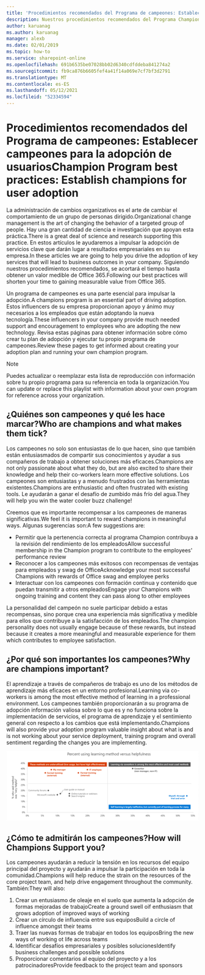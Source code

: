 ```yaml
---
title: 'Procedimientos recomendados del Programa de campeones: Establecer campeones para la adopción de usuarios'
description: Nuestros procedimientos recomendados del Programa Champion ayudan a impulsar la adopción de Office 365.
author: karuanag
ms.author: karuanag
manager: alexb
ms.date: 02/01/2019
ms.topic: how-to
ms.service: sharepoint-online
ms.openlocfilehash: 691b6535be07028bb02d6340cdfddeba841274a2
ms.sourcegitcommit: fb9ca876b6605fef4a41f14a069e7cf7bf3d2791
ms.translationtype: MT
ms.contentlocale: es-ES
ms.lasthandoff: 05/12/2021
ms.locfileid: "52334594"
---
```

# <a name="champion-program-best-practices-establish-champions-for-user-adoption"></a><span data-ttu-id="3f976-103">Procedimientos recomendados del Programa de campeones: Establecer campeones para la adopción de usuarios</span><span class="sxs-lookup"><span data-stu-id="3f976-103">Champion Program best practices: Establish champions for user adoption</span></span>

<span data-ttu-id="3f976-104">La administración de cambios organizativos es el arte de cambiar el comportamiento de un grupo de personas dirigido.</span><span class="sxs-lookup"><span data-stu-id="3f976-104">Organizational change management is the art of changing the behavior of a targeted group of people.</span></span> <span data-ttu-id="3f976-105">Hay una gran cantidad de ciencia e investigación que apoyan esta práctica.</span><span class="sxs-lookup"><span data-stu-id="3f976-105">There is a great deal of science and research supporting this practice.</span></span> <span data-ttu-id="3f976-106">En estos artículos le ayudaremos a impulsar la adopción de servicios clave que darán lugar a resultados empresariales en su empresa.</span><span class="sxs-lookup"><span data-stu-id="3f976-106">In these articles we are going to help you drive the adoption of key services that will lead to business outcomes in your company.</span></span>  <span data-ttu-id="3f976-107">Siguiendo nuestros procedimientos recomendados, se acortará el tiempo hasta obtener un valor medible de Office 365.</span><span class="sxs-lookup"><span data-stu-id="3f976-107">Following our best practices will shorten your time to gaining measurable value from Office 365.</span></span>  

<span data-ttu-id="3f976-108">Un programa de campeones es una parte esencial para impulsar la adopción.</span><span class="sxs-lookup"><span data-stu-id="3f976-108">A champions program is an essential part of driving adoption.</span></span> <span data-ttu-id="3f976-109">Estos influencers de su empresa proporcionan apoyo y ánimo muy necesarios a los empleados que están adoptando la nueva tecnología.</span><span class="sxs-lookup"><span data-stu-id="3f976-109">These influencers in your company provide much needed support and encouragement to employees who are adopting the new technology.</span></span> <span data-ttu-id="3f976-110">Revisa estas páginas para obtener información sobre cómo crear tu plan de adopción y ejecutar tu propio programa de campeones.</span><span class="sxs-lookup"><span data-stu-id="3f976-110">Review these pages to get informed about creating your adoption plan and running your own champion program.</span></span> 

> [!NOTE]
> <span data-ttu-id="3f976-111">Puedes actualizar o reemplazar esta lista de reproducción con información sobre tu propio programa para su referencia en toda la organización.</span><span class="sxs-lookup"><span data-stu-id="3f976-111">You can update or replace this playlist with information about your own program for reference across your organization.</span></span>

## <a name="who-are-champions-and-what-makes-them-tick"></a><span data-ttu-id="3f976-112">¿Quiénes son campeones y qué les hace marcar?</span><span class="sxs-lookup"><span data-stu-id="3f976-112">Who are champions and what makes them tick?</span></span>

<span data-ttu-id="3f976-113">Los campeones no solo son entusiastas de lo que hacen, sino que también están entusiasmados de compartir sus conocimientos y ayudar a sus compañeros de trabajo a obtener soluciones más eficaces.</span><span class="sxs-lookup"><span data-stu-id="3f976-113">Champions are not only passionate about what they do, but are also excited to share their knowledge and help their co-workers learn more effective solutions.</span></span> <span data-ttu-id="3f976-114">Los campeones son entusiastas y a menudo frustrados con las herramientas existentes.</span><span class="sxs-lookup"><span data-stu-id="3f976-114">Champions are enthusiastic and often frustrated with existing tools.</span></span> <span data-ttu-id="3f976-115">Le ayudarán a ganar el desafío de zumbido más frío del agua.</span><span class="sxs-lookup"><span data-stu-id="3f976-115">They will help you win the water cooler buzz challenge!</span></span>  

<span data-ttu-id="3f976-116">Creemos que es importante recompensar a los campeones de maneras significativas.</span><span class="sxs-lookup"><span data-stu-id="3f976-116">We feel it is important to reward champions in meaningful ways.</span></span> <span data-ttu-id="3f976-117">Algunas sugerencias son:</span><span class="sxs-lookup"><span data-stu-id="3f976-117">A few suggestions are:</span></span>

- <span data-ttu-id="3f976-118">Permitir que la pertenencia correcta al programa Champion contribuya a la revisión del rendimiento de los empleados</span><span class="sxs-lookup"><span data-stu-id="3f976-118">Allow successful membership in the Champion program to contribute to the employees' performance review</span></span>
- <span data-ttu-id="3f976-119">Reconocer a los campeones más exitosos con recompensas de ventajas para empleados y swag de Office</span><span class="sxs-lookup"><span data-stu-id="3f976-119">Acknowledge your most successful Champions with rewards of Office swag and employee perks</span></span>  
- <span data-ttu-id="3f976-120">Interactuar con los campeones con formación continua y contenido que puedan transmitir a otros empleados</span><span class="sxs-lookup"><span data-stu-id="3f976-120">Engage your Champions with ongoing training and content they can pass along to other employees</span></span> 

<span data-ttu-id="3f976-121">La personalidad del campeón no suele participar debido a estas recompensas, sino porque crea una experiencia más significativa y medible para ellos que contribuye a la satisfacción de los empleados.</span><span class="sxs-lookup"><span data-stu-id="3f976-121">The champion personality does not usually engage because of these rewards, but instead because it creates a more meaningful and measurable experience for them which contributes to employee satisfaction.</span></span> 

## <a name="why-are-champions-important"></a><span data-ttu-id="3f976-122">¿Por qué son importantes los campeones?</span><span class="sxs-lookup"><span data-stu-id="3f976-122">Why are champions important?</span></span> 

<span data-ttu-id="3f976-123">El aprendizaje a través de compañeros de trabajo es uno de los métodos de aprendizaje más eficaces en un entorno profesional.</span><span class="sxs-lookup"><span data-stu-id="3f976-123">Learning via co-workers is among the most effective method of learning in a professional environment.</span></span> <span data-ttu-id="3f976-124">Los campeones también proporcionarán a su programa de adopción información valiosa sobre lo que es y no funciona sobre la implementación de servicios, el programa de aprendizaje y el sentimiento general con respecto a los cambios que está implementando.</span><span class="sxs-lookup"><span data-stu-id="3f976-124">Champions will also provide your adoption program valuable insight about what is and is not working about your service deployment, training program and overall sentiment regarding the changes you are implementing.</span></span>  

![Porcentaje con método de aprendizaje frente a utilidad](media/champstats.png)

## <a name="how-will-champions-support-you"></a><span data-ttu-id="3f976-126">¿Cómo te admitirán los campeones?</span><span class="sxs-lookup"><span data-stu-id="3f976-126">How will Champions Support you?</span></span>

<span data-ttu-id="3f976-127">Los campeones ayudarán a reducir la tensión en los recursos del equipo principal del proyecto y ayudarán a impulsar la participación en toda la comunidad.</span><span class="sxs-lookup"><span data-stu-id="3f976-127">Champions will help reduce the strain on the resources of the core project team, and help drive engagement throughout the community.</span></span> <span data-ttu-id="3f976-128">También:</span><span class="sxs-lookup"><span data-stu-id="3f976-128">They will also:</span></span>

1. <span data-ttu-id="3f976-129">Crear un entusiasmo de oleaje en el suelo que aumenta la adopción de formas mejoradas de trabajo</span><span class="sxs-lookup"><span data-stu-id="3f976-129">Create a ground swell oif enthusiasm that grows adoption of improved ways of working</span></span>
1. <span data-ttu-id="3f976-130">Crear un círculo de influencia entre sus equipos</span><span class="sxs-lookup"><span data-stu-id="3f976-130">Build a circle of influence amongst their teams</span></span>
1. <span data-ttu-id="3f976-131">Traer las nuevas formas de trabajar en todos los equipos</span><span class="sxs-lookup"><span data-stu-id="3f976-131">Bring the new ways of working ot life across teams</span></span>
1. <span data-ttu-id="3f976-132">Identificar desafíos empresariales y posibles soluciones</span><span class="sxs-lookup"><span data-stu-id="3f976-132">Identify business challenges and possible solutions</span></span>
1. <span data-ttu-id="3f976-133">Proporcionar comentarios al equipo del proyecto y a los patrocinadores</span><span class="sxs-lookup"><span data-stu-id="3f976-133">Provide feedback to the project team and sponsors</span></span>
